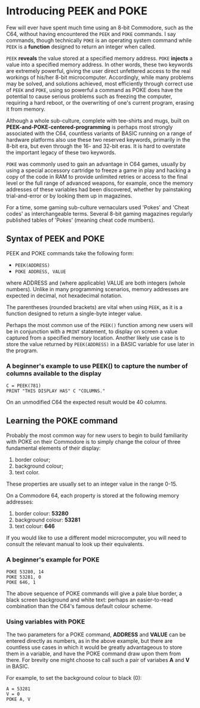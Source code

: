 
# Introducing PEEK and POKE
Few will ever have spent much time using an 8-bit Commodore, such as the C64, without having encountered the `PEEK` and `POKE` commands. I say commands, though technically `POKE` is an operating system command while `PEEK` is a **function** designed to return an integer when called.

`PEEK` **reveals** the value stored at a specified memory address. `POKE` **injects** a value into a specified memory address. In other words, these two keywords are extremely powerful, giving the user direct unfettered access to the real workings of his/her 8-bit microcomputer. Accordingly, while many problems may be solved, and solutions achieved, most efficiently through correct use of `PEEK` and `POKE`, using so powerful a command as POKE does have the potential to cause serious problems such as freezing the computer, requiring a hard reboot, or the overwriting of one's current program, erasing it from memory.

Although a whole sub-culture, complete with tee-shirts and mugs, built on **PEEK-and-POKE-centered-programming** is perhaps most strongly associated with the C64, countless variants of BASIC running on a range of hardware platforms also use these two reserved keywords, primarily in the 8-bit era, but even through the 16- and 32-bit eras. It is hard to overstate the important legacy of these two keywords.

`POKE` was commonly used to gain an advantage in C64 games, usually by using a special accessory cartridge to freeze a game in play and hacking a copy of the code in RAM to provide unlimited retries or access to the final level or the full range of advanced weapons, for example, once the memory addresses of these variables had been discovered, whether by painstaking trial-and-error or by looking them up in magazines.

For a time, some gaming sub-culture vernaculars used 'Pokes' and 'Cheat codes' as interchangeable terms. Several 8-bit gaming magazines regularly published tables of 'Pokes' (meaning cheat code mumbers).

## Syntax of PEEK and POKE
PEEK and POKE commands take the following form:
- `PEEK(ADDRESS)`
- `POKE ADDRESS, VALUE`

where ADDRESS and (where applicable) VALUE are both integers (whole numbers). Unlike in many programming scenarios, memory addresses are expected in decimal, not hexadecimal notation.

The parentheses (rounded brackets) are vital when using `PEEK`, as it is a function designed to return a single-byte integer value.

Perhaps the most common use of the `PEEK()` function among new users will be in conjunction with a `PRINT` statement, to display on screen a value captured from a specified memory location.
Another likely use case is to store the value returned by `PEEK(ADDRESS)` in a BASIC variable for use later in the program.

### A beginner's example to use PEEK() to capture the number of columns available to the display
```BASIC
C = PEEK(781)
PRINT "THIS DISPLAY HAS" C "COLUMNS."
```

On an unmodified C64 the expected result would be 40 columns.

## Learning the POKE command
Probably the most common way for new users to begin to build familiarity with POKE on their Commodore is to simply change the colour of three fundamental elements of their display:
1. border colour;
2. background colour;
3. text color.

These properties are usually set to an integer value in the range 0-15.

On a Commodore 64, each property is stored at the following memory addresses:
1. border colour: **53280**
2. background colour: **53281**
3. text colour: **646**

If you would like to use a different model microcomputer, you will need to consult the relevant manual to look up their equivalents.

### A beginner's example for POKE
``` BASIC
POKE 53280, 14
POKE 53281, 0
POKE 646, 1
```

The above sequence of POKE commands will give a pale blue border, a black screen background and white text: perhaps an easier-to-read combination than the C64's famous default colour scheme.

### Using variables with POKE
The two parameters for a POKE command, **ADDRESS** and **VALUE** can be entered directly as numbers, as in the above example, but there are countless use cases in which it would be greatly advantageous to store them in a variable, and have the POKE command draw upon them from there. For brevity one might choose to call such a pair of variabes **A** and **V** in BASIC.

For example, to set the background colour to black (0):
``` BASIC
A = 53281
V = 0
POKE A, V
```

